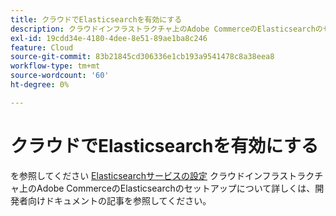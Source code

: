 ```yaml
---
title: クラウドでElasticsearchを有効にする
description: クラウドインフラストラクチャ上のAdobe CommerceのElasticsearchのセットアップについて詳しくは、開発者向けドキュメントの [Elasticsearchサービスのセットアップ ] （https://devdocs.magento.com/guides/v2.3/cloud/project/project-conf-files_services-elastic.html#elasticsearch-software-compatibility）を参照してください。
exl-id: 19cdd34e-4180-4dee-8e51-89ae1ba8c246
feature: Cloud
source-git-commit: 83b21845cd306336e1cb193a9541478c8a38eea8
workflow-type: tm+mt
source-wordcount: '60'
ht-degree: 0%

---
```


# クラウドでElasticsearchを有効にする

を参照してください [Elasticsearchサービスの設定](https://devdocs.magento.com/guides/v2.3/cloud/project/project-conf-files_services-elastic.html#elasticsearch-software-compatibility) クラウドインフラストラクチャ上のAdobe CommerceのElasticsearchのセットアップについて詳しくは、開発者向けドキュメントの記事を参照してください。
